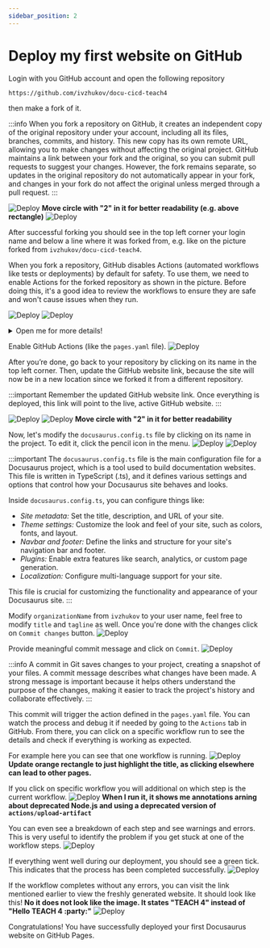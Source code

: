 ```yaml
---
sidebar_position: 2
---
```


# Deploy my first website on GitHub

Login with you GitHub account and open the following repository 
```
https://github.com/ivzhukov/docu-cicd-teach4
```
then make a fork of it.

:::info
When you fork a repository on GitHub, it creates an independent copy of the original repository under your account, including all its files, branches, commits, and history. This new copy has its own remote URL, allowing you to make changes without affecting the original project. GitHub maintains a link between your fork and the original, so you can submit pull requests to suggest your changes. However, the fork remains separate, so updates in the original repository do not automatically appear in your fork, and changes in your fork do not affect the original unless merged through a pull request.
:::

![Deploy](./img/gh_deploy_001.png)
**Move circle with "2" in it for better readability (e.g. above rectangle)**
![Deploy](./img/gh_deploy_002.png)

After successful forking you should see in the top left corner your login name and below a line where it was forked from, e.g. like on the picture forked from `ivzhukov/docu-cicd-teach4`.

When you fork a repository, GitHub disables Actions (automated workflows like tests or deployments) by default for safety. To use them, we need to enable Actions for the forked repository as shown in the picture. Before doing this, it's a good idea to review the workflows to ensure they are safe and won't cause issues when they run.

![Deploy](./img/gh_deploy_003.png)
![Deploy](./img/gh_deploy_004.png)

<details>
  <summary>Open me for more details!</summary>

GitHub Actions are defined in the `.github/workflows` directory of a repository. If you open the `pages.yaml` file within that directory, you will find the full description of the workflow. This file contains the steps and configuration details for automating tasks. Each step in the file outlines specific actions to be performed, such as setting up dependencies, building the site, and deploying it.

  ```yaml
name: Deploy static page

on:
  # Runs on pushes targeting the default branch
  push:
    branches: [main]

# Sets permissions of the GITHUB_TOKEN to allow deployment to GitHub Pages
permissions:
  contents: read
  pages: write
  id-token: write

# Allow one concurrent deployment
concurrency:
  group: "pages"
  cancel-in-progress: true

jobs:
  deploy:
    environment:
      name: github-pages
      url: ${{ steps.deployment.outputs.page_url }}

    runs-on: ubuntu-latest

    steps:
      - name: Checkout
        uses: actions/checkout@v4
      # Build steps
      - name: Set up Node.js
        uses: actions/setup-node@v4
        with:
          node-version: 20.x
          cache: yarn
      - name: Install dependencies
        run: yarn install --frozen-lockfile --non-interactive
      - name: Build
        run: yarn build
      # Build steps
      - name: Setup Pages
        uses: actions/configure-pages@v3
      - name: Upload artifact
        uses: actions/upload-pages-artifact@v2
        with:
          # Specify build output path
          path: build
      - name: Deploy to GitHub Pages
        id: deployment
        uses: actions/deploy-pages@v2
  ```
The provided GitHub Actions script automates deploying a static site to GitHub Pages whenever there is a push to the `main` branch.

First, it sets permissions for the GitHub token to read the repository content and write to GitHub Pages. It uses concurrency control to ensure only one deployment runs at a time, canceling any ongoing ones if a new push is detected.

The main deployment job checks out the code, sets up `Node.js` (It allows to run JavaScript on the server. It's needed in GitHub to build and run projects that use JavaScript, like static websites or web apps.), installs dependencies using `yarn`, and builds the static site. It then configures GitHub Pages and uploads the build output from the build directory as an artifact (the files generated during the build process). Finally, the script deploys this artifact to GitHub Pages, making the site live.

This setup allows automatic building and publishing of the static site whenever updates are pushed to main.

</details>

Enable GitHub Actions (like the `pages.yaml` file).
![Deploy](./img/gh_deploy_005.png)

After you’re done, go back to your repository by clicking on its name in the top left corner. Then, update the GitHub website link, because the site will now be in a new location since we forked it from a different repository. 

:::important
Remember the updated GitHub website link. Once everything is deployed, this link will point to the live, active GitHub website.
:::

![Deploy](./img/gh_deploy_006.png)
![Deploy](./img/gh_deploy_007.png)
**Move circle with "2" in it for better readability**

Now, let's modify the `docusaurus.config.ts` file by clicking on its name in the project. To edit it, click the pencil icon in the menu.
![Deploy](./img/gh_deploy_008.png)
![Deploy](./img/gh_deploy_009.png)

:::important
The `docusaurus.config.ts` file is the main configuration file for a Docusaurus project, which is a tool used to build documentation websites. This file is written in TypeScript (.ts), and it defines various settings and options that control how your Docusaurus site behaves and looks.

Inside `docusaurus.config.ts`, you can configure things like:
- *Site metadata:* Set the title, description, and URL of your site.
- *Theme settings:* Customize the look and feel of your site, such as colors, fonts, and layout.
- *Navbar and footer:* Define the links and structure for your site's navigation bar and footer.
- *Plugins:* Enable extra features like search, analytics, or custom page generation.
- *Localization:* Configure multi-language support for your site.

This file is crucial for customizing the functionality and appearance of your Docusaurus site.
:::

Modify `organizationName` from `ivzhukov` to your user name, feel free to modify `title` and `tagline` as well. Once you're done with the changes click on `Commit changes` button.
![Deploy](./img/gh_deploy_010.png)

Provide meaningful commit message and click on `Commit`.
![Deploy](./img/gh_deploy_011.png)

:::info
A commit in Git saves changes to your project, creating a snapshot of your files. A commit message describes what changes have been made. A strong message is important because it helps others understand the purpose of the changes, making it easier to track the project's history and collaborate effectively.
:::

This commit will trigger the action defined in the `pages.yaml` file. You can watch the process and debug it if needed by going to the `Actions` tab in GitHub. From there, you can click on a specific workflow run to see the details and check if everything is working as expected.

For example here you can see that one workflow is running.
![Deploy](./img/gh_deploy_012.png)
**Update orange rectangle to just highlight the title, as clicking elsewhere can lead to other pages.**

If you click on specific workflow you will additional on which step is the current workflow.
![Deploy](./img/gh_deploy_013.png)
**When I run it, it shows me annotations arning about deprecated Node.js and using a deprecated version of `actions/upload-artifact`**

You can even see a breakdown of each step and see warnings and errors. This is very useful to identify the problem if you get stuck at one of the workflow steps.
![Deploy](./img/gh_deploy_014.png)

If everything went well during our deployment, you should see a green tick. This indicates that the process has been completed successfully.
![Deploy](./img/gh_deploy_015.png)

If the workflow completes without any errors, you can visit the link mentioned earlier to view the freshly generated website. It should look like this!
**No it does not look like the image. It states "TEACH 4" instead of "Hello TEACH 4 :party:"**
![Deploy](./img/gh_deploy_016.png)

Congratulations! You have successfully deployed your first Docusaurus website on GitHub Pages.